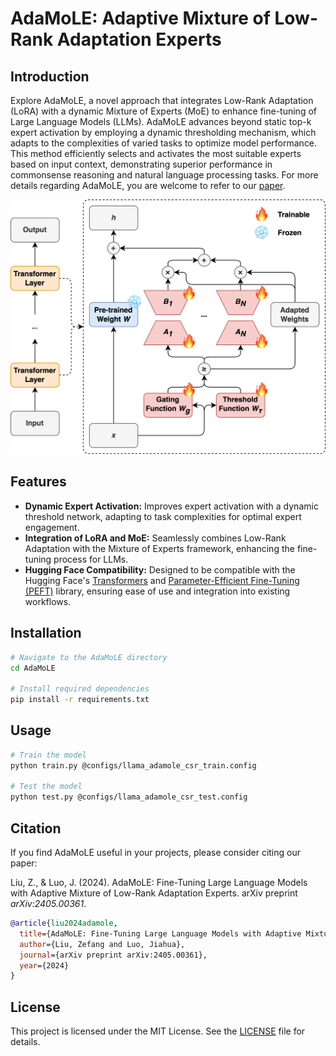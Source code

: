 # AdaMoLE: Adaptive Mixture of Low-Rank Adaptation Experts

## Introduction

Explore AdaMoLE, a novel approach that integrates Low-Rank Adaptation (LoRA) with a dynamic Mixture of Experts (MoE) to enhance fine-tuning of Large Language Models (LLMs). AdaMoLE advances beyond static top-k expert activation by employing a dynamic thresholding mechanism, which adapts to the complexities of varied tasks to optimize model performance. This method efficiently selects and activates the most suitable experts based on input context, demonstrating superior performance in commonsense reasoning and natural language processing tasks. For more details regarding AdaMoLE, you are welcome to refer to our [paper](https://arxiv.org/abs/2405.00361).

<img src="images/adamole.png" alt="AdaMoLE Framework" width="600"/>

## Features

- **Dynamic Expert Activation:** Improves expert activation with a dynamic threshold network, adapting to task complexities for optimal expert engagement.
- **Integration of LoRA and MoE:** Seamlessly combines Low-Rank Adaptation with the Mixture of Experts framework, enhancing the fine-tuning process for LLMs.
- **Hugging Face Compatibility:** Designed to be compatible with the Hugging Face's [Transformers](https://github.com/huggingface/transformers) and [Parameter-Efficient Fine-Tuning (PEFT)](https://github.com/huggingface/peft) library, ensuring ease of use and integration into existing workflows.

## Installation

```bash
# Navigate to the AdaMoLE directory
cd AdaMoLE

# Install required dependencies
pip install -r requirements.txt
```

## Usage

```bash
# Train the model
python train.py @configs/llama_adamole_csr_train.config

# Test the model
python test.py @configs/llama_adamole_csr_test.config
```

## Citation

If you find AdaMoLE useful in your projects, please consider citing our paper:

Liu, Z., & Luo, J. (2024). AdaMoLE: Fine-Tuning Large Language Models with Adaptive Mixture of Low-Rank Adaptation Experts. arXiv preprint *arXiv:2405.00361*.

```bibtex
@article{liu2024adamole,
  title={AdaMoLE: Fine-Tuning Large Language Models with Adaptive Mixture of Low-Rank Adaptation Experts},
  author={Liu, Zefang and Luo, Jiahua},
  journal={arXiv preprint arXiv:2405.00361},
  year={2024}
}
```

## License

This project is licensed under the MIT License. See the [LICENSE](LICENSE) file for details.
